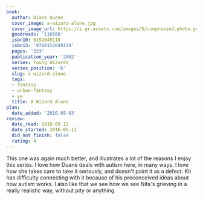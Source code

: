 ```yaml
---
book:
  author: Diane Duane
  cover_image: a-wizard-alone.jpg
  cover_image_url: https://i.gr-assets.com/images/S/compressed.photo.goodreads.com/books/1388545546l/116560.jpg
  goodreads: '116560'
  isbn10: 0152049118
  isbn13: '9780152049119'
  pages: '333'
  publication_year: '2002'
  series: Young Wizards
  series_position: '6'
  slug: a-wizard-alone
  tags:
  - fantasy
  - urban-fantasy
  - ya
  title: A Wizard Alone
plan:
  date_added: '2016-05-03'
review:
  date_read: 2016-05-12
  date_started: 2016-05-11
  did_not_finish: false
  rating: 4
---
```


This one was again much better, and illustrates a lot of the reasons I enjoy this series. I love how Duane deals with autism here, in many ways. I love how she takes care to take it seriously, and doesn't paint it as a defect. Kit has difficulty connecting with it because of his preconceived ideas about how autism works.
I also like that we see how we see Nita's grieving in a really realistic way, without pity or anything.
